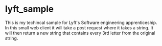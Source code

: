 # lyft_sample
 
 This is my techincal sample for Lyft's Software engineering apprenticeship. In this small web client it will take a post request where it takes a string. It will then return a new string that contains every 3rd letter from the original string.
